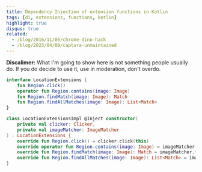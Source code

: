 ```yaml
---
title: Dependency Injection of extension functions in Kotlin
tags: [di, extensions, functions, kotlin]
highlight: true
disqus: true
related:
  - /blog/2016/11/05/chrome-dino-hack
  - /blog/2023/04/09/captura-unmaintained
---
```


**Discalimer:** What I'm going to show here is not something people usually do. If you do decide to use it, use in moderation, don't overdo.

```kotlin
interface LocationExtensions {
    fun Region.click()
    operator fun Region.contains(image: Image)
    fun Region.findMatch(image: Image): Match
    fun Region.findAllMatches(image: Image): List<Match>
}
```

```kotlin
class LocationExtensionsImpl @Inject constructor(
    private val clicker: Clicker,
    private val imageMatcher: ImageMatcher
) : LocationExtensions {
    override fun Region.click() = clicker.click(this)
    override operator fun Region.contains(image: Image) = imageMatcher.matches(image, region)
    override fun Region.findMatch(image: Image): Match = imageMatcher.find(image, region)
    override fun Region.findAllMatches(image: Image): List<Match> = imageMatcher.findAll(image, region)
}
```
